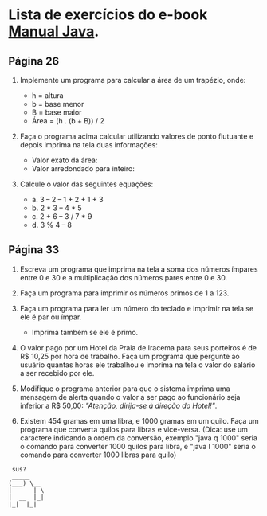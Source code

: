 # Lista de exercícios do e-book [Manual Java](https://github.com/Rafael-Ma/lista/blob/main/arquivos/Manual_java.pdf).
## Página 26
1. Implemente um programa para calcular a área de um trapézio, onde:
    * h = altura
    * b = base menor
    * B = base maior
    * Área = (h . (b + B)) / 2

2. Faça o programa acima calcular utilizando valores de ponto flutuante e depois imprima na tela
duas informações:
    * Valor exato da área:
    * Valor arredondado para inteiro:
    
3. Calcule o valor das seguintes equações:
    * a. 3 – 2 – 1 + 2 + 1 + 3
    * b. 2 * 3 – 4 * 5
    * c. 2 + 6 – 3 / 7 * 9
    * d. 3 % 4 – 8

## Página 33
1. Escreva um programa que imprima na tela a soma dos números ímpares entre 0 e 30 e a multiplicação dos números pares entre 0 e 30.

2. Faça um programa para imprimir os números primos de 1 a 123.

3. Faça um programa para ler um número do teclado e imprimir na tela se ele é par ou ímpar.
    * Imprima também se ele é primo.

4. O valor pago por um Hotel da Praia de Iracema para seus porteiros é de R$ 10,25 por hora de
trabalho. Faça um programa que pergunte ao usuário quantas horas ele trabalhou e imprima na
tela o valor do salário a ser recebido por ele.

5. Modifique o programa anterior para que o sistema imprima uma mensagem de alerta quando o
valor a ser pago ao funcionário seja inferior a R$ 50,00: *"Atenção, dirija-se à direção do Hotel!"*. 

6. Existem 454 gramas em uma libra, e 1000 gramas em um quilo. Faça um programa que converta quilos para libras e vice-versa. (Dica: use um caractere indicando a ordem da conversão, exemplo "java q 1000" seria o comando para converter 1000 quilos para libra, e "java l 1000" seria o comando para converter 1000 libras para quilo)
      
~~~
 sus?
 _____    
(___) \__
|      | \
|  __  |_| 
|_|  |_|
~~~ 
